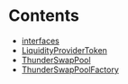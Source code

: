 

# Contents
- [interfaces](/src/interfaces)
- [LiquidityProviderToken](LiquidityProviderToken.sol/contract.LiquidityProviderToken.md)
- [ThunderSwapPool](ThunderSwapPool.sol/contract.ThunderSwapPool.md)
- [ThunderSwapPoolFactory](ThunderSwapPoolFactory.sol/contract.ThunderSwapPoolFactory.md)
